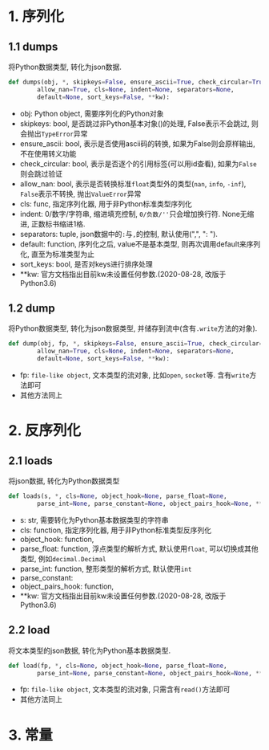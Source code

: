 # 1. 序列化

## 1.1 dumps

将Python数据类型, 转化为json数据.

```Python
def dumps(obj, *, skipkeys=False, ensure_ascii=True, check_circular=True,
        allow_nan=True, cls=None, indent=None, separators=None,
        default=None, sort_keys=False, **kw):
```

* obj: Python object, 需要序列化的Python对象
* skipkeys: bool, 是否跳过非Python基本对象()的处理, False表示不会跳过, 则会抛出`TypeError`异常
* ensure_ascii: bool, 表示是否使用ascii码的转换, 如果为False则会原样输出, 不在使用转义功能
* check_circular: bool, 表示是否逐个的引用标签(可以用id查看), 如果为`False`则会跳过验证
* allow_nan: bool, 表示是否转换标准`float`类型外的类型(`nan`, `info`, `-inf`), `False`表示不转换, 抛出`ValueError`异常
* cls: func, 指定序列化器, 用于非Python标准类型序列化
* indent: 0/数字/字符串, 缩进填充控制, `0/负数/''`只会增加换行符. None无缩进, 正数标书缩进1格.
* separators: tuple, json数据中的`:`与`,`的控制, 默认使用(",", ": ").
* default: function, 序列化之后, value不是基本类型, 则再次调用default来序列化, 直至为标准类型为止
* sort_keys: bool, 是否对keys进行排序处理
* \*\*kw: 官方文档指出目前kw未设置任何参数.(2020-08-28, 改版于Python3.6)

## 1.2 dump

将Python数据类型, 转化为json数据类型, 并储存到流中(含有`.write`方法的对象).

```Python
def dump(obj, fp, *, skipkeys=False, ensure_ascii=True, check_circular=True,
        allow_nan=True, cls=None, indent=None, separators=None,
        default=None, sort_keys=False, **kw):
```

* fp: `file-like object`, 文本类型的流对象, 比如`open`, `socket`等. 含有`write`方法即可
* 其他方法同上

# 2. 反序列化

## 2.1 loads

将json数据, 转化为Python数据类型

```Python
def loads(s, *, cls=None, object_hook=None, parse_float=None,
        parse_int=None, parse_constant=None, object_pairs_hook=None, **kw):
```

* s: str, 需要转化为Python基本数据类型的字符串
* cls: function, 指定序列化器, 用于非Python标准类型反序列化
* object_hook: function, 
* parse_float: function, 浮点类型的解析方式, 默认使用`float`, 可以切换成其他类型, 例如`decimal.Decimal`
* parse_int: function, 整形类型的解析方式, 默认使用`int`
* parse_constant: 
* object_pairs_hook: function, 
* \*\*kw: 官方文档指出目前kw未设置任何参数.(2020-08-28, 改版于Python3.6)

## 2.2 load

将文本类型的json数据, 转化为Python基本数据类型.

```Python
def load(fp, *, cls=None, object_hook=None, parse_float=None,
        parse_int=None, parse_constant=None, object_pairs_hook=None, **kw):
```

* fp: `file-like object`, 文本类型的流对象, 只需含有`read()`方法即可
* 其他方法同上

# 3. 常量